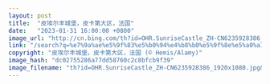 ```yaml
---
layout: post
title:  "皮埃尔丰城堡，皮卡第大区，法国"
date:   "2023-01-31 16:00:00 +0800"
image_url: "http://cn.bing.com/th?id=OHR.SunriseCastle_ZH-CN6235928386_1920x1080.jpg&rf=LaDigue_1920x1080.jpg&pid=hp"
link: "/search?q=%e7%9a%ae%e5%9f%83%e5%b0%94%e4%b8%b0%e5%9f%8e%e5%a0%a1&form=hpcapt&mkt=zh-cn"
copyright: "皮埃尔丰城堡，皮卡第大区，法国 (© Hemis/Alamy)"
image_hash: "dc02755286a77dd58760c2c8bfcb9f39"
image_filename: "th?id=OHR.SunriseCastle_ZH-CN6235928386_1920x1080.jpg&rf=LaDigue_1920x1080.jpg&pid=hp"
---
```


